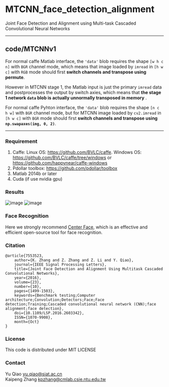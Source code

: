 # MTCNN_face_detection_alignment
Joint Face Detection and Alignment using Multi-task Cascaded Convolutional Neural Networks

---
## code/MTCNNv1
For normal caffe Matlab interface, the `'data'` blob requires the shape `[w h c n]` with `BGR` channel mode, which means that image loaded by `imread` in `[h w c]` with `RGB` mode should first **switch channels and transpose using permute**.


However in MTCNN stage 1, the Matlab input is just the primary `imread` data and postprocesses the output by switch axies, which means that **the stage 1 network `data` blob is actually unnormally transposed in memory** .

For normal caffe Pyhton interface, the `'data'` blob requires the shape `[n c h w]` with `BGR` channel mode, but for MTCNN image loaded by `cv2.imread` in `[h w c]` with `BGR` mode should first **switch channels and transpose using `np.swapaxes(img, 0, 2)`**.

---

### Requirement
1. Caffe: Linux OS: https://github.com/BVLC/caffe. Windows OS: https://github.com/BVLC/caffe/tree/windows or https://github.com/happynear/caffe-windows 
2. Pdollar toolbox: https://github.com/pdollar/toolbox
3. Matlab 2014b or later
4. Cuda (if use nvidia gpu)

### Results
![image](https://kpzhang93.github.io/MTCNN_face_detection_alignment/paper/examples.png)
![image](https://kpzhang93.github.io/MTCNN_face_detection_alignment/paper/result.png)

### Face Recognition 
Here we strongly recommend [Center Face](https://github.com/ydwen/caffe-face), which is an effective and efficient open-source tool for face recognition.

### Citation
    @article{7553523,
        author={K. Zhang and Z. Zhang and Z. Li and Y. Qiao}, 
        journal={IEEE Signal Processing Letters}, 
        title={Joint Face Detection and Alignment Using Multitask Cascaded Convolutional Networks}, 
        year={2016}, 
        volume={23}, 
        number={10}, 
        pages={1499-1503}, 
        keywords={Benchmark testing;Computer architecture;Convolution;Detectors;Face;Face detection;Training;Cascaded convolutional neural network (CNN);face alignment;face detection}, 
        doi={10.1109/LSP.2016.2603342}, 
        ISSN={1070-9908}, 
        month={Oct}
    }

### License
This code is distributed under MIT LICENSE

### Contact
Yu Qiao
yu.qiao@siat.ac.cn<br>
Kaipeng Zhang
kpzhang@cmlab.csie.ntu.edu.tw

